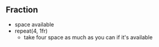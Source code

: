 ## Fraction
- space available
- repeat(4, 1fr) 
  - take four space as much as you can if it's available